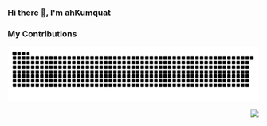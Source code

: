 ### Hi there 👋, I'm ahKumquat

### My Contributions

[![img](https://raw.githubusercontent.com/ahKumquat/ahKumquat/main/assets/github-contribution-grid-snake.svg)](https://raw.githubusercontent.com/ahKumquat/ahKumquat/main/assets/github-contribution-grid-snake.svg)


<img align="right" src="https://github-readme-stats.vercel.app/api/top-langs/?username=ahKumquat&hide_border=true">



